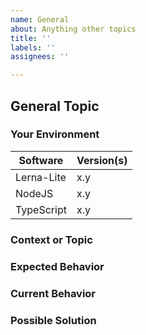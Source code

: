 ```yaml
---
name: General
about: Anything other topics
title: ''
labels: ''
assignees: ''

---
```


<!-- YOU MUST FILL IN THIS TEMPLATE OR ELSE IT WILL BE AUTO-CLOSE BY THE BOT -->

<!---
Thanks for filing a General issue! However, before you submit, please read the following:
1. Search open/closed issues before submitting a new one.
2. If your issue is more of question... did you read all Wikis? Or haved you considered asking on Stack Overflow?
3. Also note that we ask you to fill in ALL sections defined as REQUIRED else it will be automatically closed by our bot.
-->

## General Topic

### Your Environment
<!--- Include as many relevant details as possible about the environment you experienced the bug in -->
| Software             | Version(s) |
| -------------------- | ---------- |
| Lerna-Lite           | x.y        |
| NodeJS               | x.y        |
| TypeScript           | x.y        |

### Context or Topic
<!-- REQUIRED - Describe what you wish to discuss -->

### Expected Behavior
<!--- Tell us what should happen -->

### Current Behavior
<!--- Tell us what happens instead of the expected behavior -->

### Possible Solution
<!--- Not obligatory, but suggest a fix/reason for the bug/feature -->
